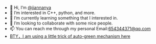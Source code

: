 - 👋 Hi, I’m [@jiannanya](https://github.com/jiannanya)
- 👀 I’m interested in C++, python, and more.
- 🌱 I’m currently learning something that I interested in.
- 💞️ I’m looking to collaborate with some nice people.
- 📫 You can reach me through my personal Email:654344371@qq.com
- [BTY，I am using a little trick of auto-green mechanism here](https://github.com/jiannanya/auto-green)

<!---
jiannanya/jiannanya is a ✨ special ✨ repository because its `README.md` (this file) appears on your GitHub profile.
You can click the Preview link to take a look at your changes.
--->
